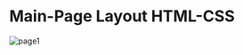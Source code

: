# Main-Page Layout HTML-CSS 

![page1](https://user-images.githubusercontent.com/71967450/99153724-02b55c00-26dd-11eb-89fa-61761f3d8bc4.PNG)

